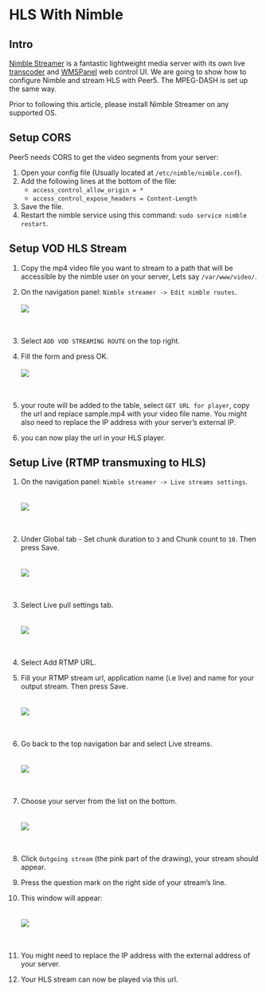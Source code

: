 # HLS With Nimble

## Intro
[Nimble Streamer](https://wmspanel.com/nimble) is a fantastic lightweight media server
with its own live [transcoder](https://wmspanel.com/transcoder) and [WMSPanel](https://wmspanel.com/admin_panel) web control UI.
We are going to show how to configure Nimble and stream HLS with Peer5. The MPEG-DASH is set up the same way.

Prior to following this article, please install Nimble Streamer on any supported OS.

## Setup CORS 
Peer5 needs CORS to get the video segments from your server:

1. Open your config file (Usually located at `/etc/nimble/nimble.conf`).
2. Add the following lines at the bottom of the file:
	+ `access_control_allow_origin = *`
	+ `access_control_expose_headers = Content-Length`
3. Save the file.
4. Restart the nimble service using this command: `sudo service nimble restart`.

## Setup VOD HLS Stream
1. Copy the mp4 video file you want to stream to a path that will be accessible by the nimble user on your server, Lets say `/var/www/video/`.
2. On the navigation panel: `Nimble streamer -> Edit nimble routes`.
	<br/><br/>
	![](./images/nimble/image01.png)
	<br/><br/><br/>
	
3. Select `ADD VOD STREAMING ROUTE` on the top right.

4. Fill the form and press OK.
	<br/><br/>
	![](./images/nimble/image00.png)
	<br/><br/><br/>
	
5. your route will be added to the table, select `GET URL for player`, copy the url and replace sample.mp4 with your video file name.
 You might also need to replace the IP address with your server’s external IP.

6. you can now play the url in your HLS player.


## Setup Live (RTMP transmuxing to HLS)

1. On the navigation panel: `Nimble streamer -> Live streams settings`.
	<br/><br/><br/>
	![](./images/nimble/image03.png)
	<br/><br/><br/>
	
2. Under Global tab -  Set chunk duration to `3` and Chunk count to `10`. Then press Save.
	<br/><br/><br/>
	![](./images/nimble/image06.png)
	<br/><br/><br/>
	
3. Select Live pull settings tab.
	<br/><br/><br/>
	![](./images/nimble/image05.png)
	<br/><br/><br/>
	
4. Select Add RTMP URL.

5. Fill your RTMP stream url, application name (i.e live) and name for your output stream. Then press Save.
	<br/><br/><br/>
	![](./images/nimble/image07.png)
	<br/><br/><br/>
	
6. Go back to the top navigation bar and select Live streams.
	<br/><br/><br/>
	![](./images/nimble/image04.png)
	<br/><br/><br/>
	
7. Choose your server from the list on the bottom.
	<br/><br/><br/>
	![](./images/nimble/image08.png)
	<br/><br/><br/>
	
8. Click `Outgoing stream` (the pink part of the drawing), your stream should appear.

9. Press the question mark on the right side of your stream’s line.

10. This window will appear:
	<br/><br/><br/>
	![](./images/nimble/image02.png)
	<br/><br/><br/>
	
11. You might need to replace the IP address with the external address of your server.

12. Your HLS stream can now be played via this url.
